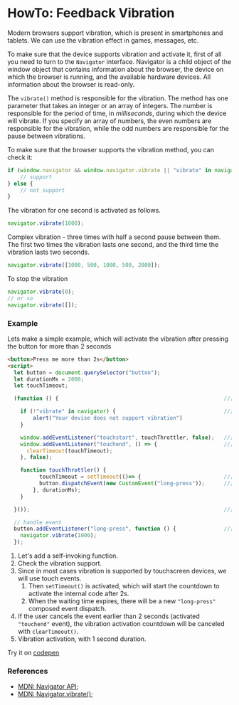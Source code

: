 # HowTo: Feedback Vibration

Modern browsers support vibration, which is present in smartphones and tablets. We can use the vibration effect in games,
messages, etc.

To make sure that the device supports vibration and activate it, first of all you need to turn to the `Navigator` interface. 
Navigator is a child object of the window object that contains information about the browser, the device on which the
browser is running, and the available hardware devices. All information about the browser is read-only.

The `vibrate()` method is responsible for the vibration. The method has one parameter that takes an integer or an array 
of integers.  The number is responsible for the period of time, in _milliseconds_, during which the device will vibrate. 
If you specify an array of numbers, the even numbers are responsible for the vibration, while the odd numbers are 
responsible for the pause between vibrations.

To make sure that the browser supports the vibration method, you can check it:
```javascript
if (window.navigator && window.navigator.vibrate || "vibrate" in navigator) {
    // support 
} else {
    // not support
}
```
The vibration for one second is activated as follows.
```javascript
navigator.vibrate(1000);
```
Complex vibration - three times with half a second pause between them. The first two times the vibration lasts one second,
and the third time the vibration lasts two seconds.

```javascript
navigator.vibrate([1000, 500, 1000, 500, 2000]);
```
To stop the vibration
```javascript
navigator.vibrate(0);
// or so
navigator.vibrate([]);
```

### Example 
Lets make a simple example, which will activate the vibration after pressing the button for more than 2 seconds
```html
<button>Press me more than 2s</button>
<script>
  let button = document.querySelector("button");
  let durationMs = 2000;
  let touchTimeout;

  (function () {                                                    //[1]

    if (!"vibrate" in navigator) {                                  //[2]
        alert("Your devise does not support vibration")
    }

    window.addEventListener("touchstart", touchThrottler, false);   //[3]
    window.addEventListener("touchend", () => {                     //[4]
      clearTimeout(touchTimeout);
    }, false);

    function touchThrottler() { 
          touchTimeout = setTimeout(()=> {                          //[3.1]
          button.dispatchEvent(new CustomEvent("long-press"));      //[3.2]
        }, durationMs);
    }

  }());                                                             //[1]

  // handle event
  button.addEventListener("long-press", function () {               //[5]
    navigator.vibrate(1000);
  });
```
1. Let's add a self-invoking function.
2. Check the vibration support.
3. Since in most cases vibration is supported by touchscreen devices, we will use touch events.
    1. Then `setTimeout()` is activated, which will start the countdown to activate the internal code after 2s.
    2. When the waiting time expires, there will be a new `"long-press"` composed event dispatch.
4. If the user cancels the event earlier than 2 seconds (activated `"touchend"` event), the vibration activation 
   countdown will be canceled with `clearTimeout()`.
5. Vibration activation, with 1 second duration.

Try it on [codepen](https://codepen.io/Halochkin/pen/dxLZGW)

### References

* [MDN: Navigator API](https://developer.mozilla.org/en-US/docs/Web/API/Navigator);
* [MDN: Navigator.vibrate()](https://developer.mozilla.org/en-US/docs/Web/API/Navigator/vibrate);